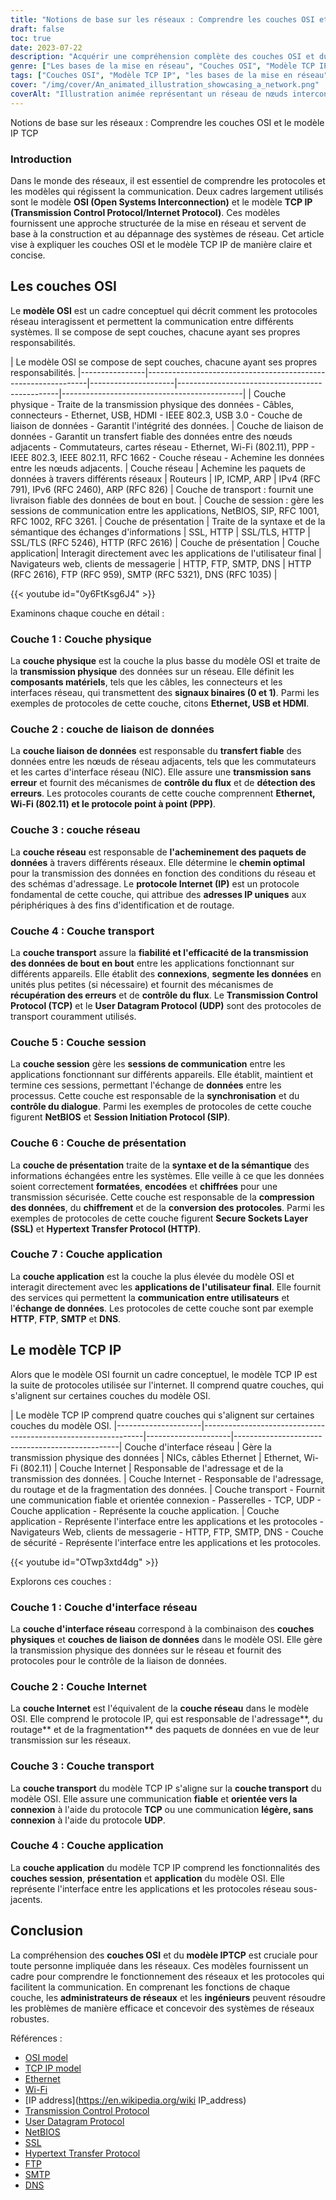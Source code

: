 ```yaml
---
title: "Notions de base sur les réseaux : Comprendre les couches OSI et le modèle IP TCP"
draft: false
toc: true
date: 2023-07-22
description: "Acquérir une compréhension complète des couches OSI et du modèle TCP IP, cadres essentiels dans le domaine des réseaux, afin de faciliter une communication et un dépannage efficaces."
genre: ["Les bases de la mise en réseau", "Couches OSI", "Modèle TCP IP", "Protocoles de réseau", "Modèles de communication", "Fondamentaux de la mise en réseau", "Data Transmission", "Dépannage du réseau", "Architecture du réseau", "Concepts de mise en réseau"]
tags: ["Couches OSI", "Modèle TCP IP", "les bases de la mise en réseau", "les protocoles de réseau", "modèles de communication", "transmission de données", "dépannage du réseau", "architecture du réseau", "concepts de mise en réseau", "principes fondamentaux de la mise en réseau", "cadres de mise en réseau", "explication des protocoles de réseau", "normes de mise en réseau", "couche physique", "couche de liaison de données", "couche réseau", "couche transport", "couche session", "couche de présentation", "couche application", "Couches TCP IP", "couche d'interface réseau", "couche internet", "couche transport", "couche application", "les protocoles de mise en réseau expliqués", "modèles de mise en réseau", "les principes fondamentaux de la mise en réseau expliqués", "guide de mise en réseau", "tutoriel sur la mise en réseau", "les meilleures pratiques en matière de mise en réseau"]
cover: "/img/cover/An_animated_illustration_showcasing_a_network.png"
coverAlt: "Illustration animée représentant un réseau de nœuds interconnectés entre lesquels circulent des données, symbole d'une communication et d'un réseau efficaces."
---
```

 Notions de base sur les réseaux : Comprendre les couches OSI et le modèle IP TCP

### Introduction

Dans le monde des réseaux, il est essentiel de comprendre les protocoles et les modèles qui régissent la communication. Deux cadres largement utilisés sont le modèle **OSI (Open Systems Interconnection)** et le modèle **TCP IP (Transmission Control Protocol/Internet Protocol)**. Ces modèles fournissent une approche structurée de la mise en réseau et servent de base à la construction et au dépannage des systèmes de réseau. Cet article vise à expliquer les couches OSI et le modèle TCP IP de manière claire et concise.

## Les couches OSI

Le **modèle OSI** est un cadre conceptuel qui décrit comment les protocoles réseau interagissent et permettent la communication entre différents systèmes. Il se compose de sept couches, chacune ayant ses propres responsabilités.


| Le modèle OSI se compose de sept couches, chacune ayant ses propres responsabilités.
|----------------|---------------------------------------------------------------|---------------------|------------------------------------------------|---------------------------------------------|
| Couche physique - Traite de la transmission physique des données - Câbles, connecteurs - Ethernet, USB, HDMI - IEEE 802.3, USB 3.0 - Couche de liaison de données - Garantit l'intégrité des données.
| Couche de liaison de données - Garantit un transfert fiable des données entre des nœuds adjacents - Commutateurs, cartes réseau - Ethernet, Wi-Fi (802.11), PPP - IEEE 802.3, IEEE 802.11, RFC 1662 - Couche réseau - Achemine les données entre les nœuds adjacents.
| Couche réseau | Achemine les paquets de données à travers différents réseaux | Routeurs | IP, ICMP, ARP | IPv4 (RFC 791), IPv6 (RFC 2460), ARP (RFC 826)
| Couche de transport : fournit une livraison fiable des données de bout en bout.
| Couche de session : gère les sessions de communication entre les applications, NetBIOS, SIP, RFC 1001, RFC 1002, RFC 3261.
| Couche de présentation | Traite de la syntaxe et de la sémantique des échanges d'informations | SSL, HTTP | SSL/TLS, HTTP | SSL/TLS (RFC 5246), HTTP (RFC 2616) | Couche de présentation
| Couche application| Interagit directement avec les applications de l'utilisateur final | Navigateurs web, clients de messagerie | HTTP, FTP, SMTP, DNS | HTTP (RFC 2616), FTP (RFC 959), SMTP (RFC 5321), DNS (RFC 1035) |

{{< youtube id="0y6FtKsg6J4" >}}

Examinons chaque couche en détail :

### Couche 1 : Couche physique

La **couche physique** est la couche la plus basse du modèle OSI et traite de la **transmission physique** des données sur un réseau. Elle définit les **composants matériels**, tels que les câbles, les connecteurs et les interfaces réseau, qui transmettent des **signaux binaires (0 et 1)**. Parmi les exemples de protocoles de cette couche, citons **Ethernet, USB et HDMI**.

### Couche 2 : couche de liaison de données

La **couche liaison de données** est responsable du **transfert fiable** des données entre les nœuds de réseau adjacents, tels que les commutateurs et les cartes d'interface réseau (NIC). Elle assure une **transmission sans erreur** et fournit des mécanismes de **contrôle du flux** et de **détection des erreurs**. Les protocoles courants de cette couche comprennent **Ethernet, Wi-Fi (802.11) et le protocole point à point (PPP)**.

### Couche 3 : couche réseau

La **couche réseau** est responsable de **l'acheminement des paquets de données** à travers différents réseaux. Elle détermine le **chemin optimal** pour la transmission des données en fonction des conditions du réseau et des schémas d'adressage. Le **protocole Internet (IP)** est un protocole fondamental de cette couche, qui attribue des **adresses IP uniques** aux périphériques à des fins d'identification et de routage.

### Couche 4 : Couche transport

La **couche transport** assure la **fiabilité et l'efficacité de la transmission des données de bout en bout** entre les applications fonctionnant sur différents appareils. Elle établit des **connexions**, **segmente les données** en unités plus petites (si nécessaire) et fournit des mécanismes de **récupération des erreurs** et de **contrôle du flux**. Le **Transmission Control Protocol (TCP)** et le **User Datagram Protocol (UDP)** sont des protocoles de transport couramment utilisés.

### Couche 5 : Couche session

La **couche session** gère les **sessions de communication** entre les applications fonctionnant sur différents appareils. Elle établit, maintient et termine ces sessions, permettant l'échange de **données** entre les processus. Cette couche est responsable de la **synchronisation** et du **contrôle du dialogue**. Parmi les exemples de protocoles de cette couche figurent **NetBIOS** et **Session Initiation Protocol (SIP)**.

### Couche 6 : Couche de présentation

La **couche de présentation** traite de la **syntaxe et de la sémantique** des informations échangées entre les systèmes. Elle veille à ce que les données soient correctement **formatées**, **encodées** et **chiffrées** pour une transmission sécurisée. Cette couche est responsable de la **compression des données**, du **chiffrement** et de la **conversion des protocoles**. Parmi les exemples de protocoles de cette couche figurent **Secure Sockets Layer (SSL)** et **Hypertext Transfer Protocol (HTTP)**.

### Couche 7 : Couche application

La **couche application** est la couche la plus élevée du modèle OSI et interagit directement avec les **applications de l'utilisateur final**. Elle fournit des services qui permettent la **communication entre utilisateurs** et l'**échange de données**. Les protocoles de cette couche sont par exemple **HTTP**, **FTP**, **SMTP** et **DNS**.

## Le modèle TCP IP

Alors que le modèle OSI fournit un cadre conceptuel, le modèle TCP IP est la suite de protocoles utilisée sur l'internet. Il comprend quatre couches, qui s'alignent sur certaines couches du modèle OSI.


| Le modèle TCP IP comprend quatre couches qui s'alignent sur certaines couches du modèle OSI.
|---------------------|---------------------------------------------------------------|---------------------|-------------------------------------------------|
Couche d'interface réseau | Gère la transmission physique des données | NICs, câbles Ethernet | Ethernet, Wi-Fi (802.11) | Couche Internet | Responsable de l'adressage et de la transmission des données.
| Couche Internet - Responsable de l'adressage, du routage et de la fragmentation des données.
| Couche transport - Fournit une communication fiable et orientée connexion - Passerelles - TCP, UDP - Couche application - Représente la couche application.
| Couche application - Représente l'interface entre les applications et les protocoles - Navigateurs Web, clients de messagerie - HTTP, FTP, SMTP, DNS - Couche de sécurité - Représente l'interface entre les applications et les protocoles.

{{< youtube id="OTwp3xtd4dg" >}}

Explorons ces couches :

### Couche 1 : Couche d'interface réseau

La **couche d'interface réseau** correspond à la combinaison des **couches physiques** et **couches de liaison de données** dans le modèle OSI. Elle gère la transmission physique des données sur le réseau et fournit des protocoles pour le contrôle de la liaison de données.

### Couche 2 : Couche Internet

La **couche Internet** est l'équivalent de la **couche réseau** dans le modèle OSI. Elle comprend le protocole IP, qui est responsable de l'adressage**, du routage** et de la fragmentation** des paquets de données en vue de leur transmission sur les réseaux.

### Couche 3 : Couche transport

La **couche transport** du modèle TCP IP s'aligne sur la **couche transport** du modèle OSI. Elle assure une communication **fiable** et **orientée vers la connexion** à l'aide du protocole **TCP** ou une communication **légère, sans connexion** à l'aide du protocole **UDP**.

### Couche 4 : Couche application

La **couche application** du modèle TCP IP comprend les fonctionnalités des **couches session**, **présentation** et **application** du modèle OSI. Elle représente l'interface entre les applications et les protocoles réseau sous-jacents.

## Conclusion

La compréhension des **couches OSI** et du **modèle IPTCP** est cruciale pour toute personne impliquée dans les réseaux. Ces modèles fournissent un cadre pour comprendre le fonctionnement des réseaux et les protocoles qui facilitent la communication. En comprenant les fonctions de chaque couche, les **administrateurs de réseaux** et les **ingénieurs** peuvent résoudre les problèmes de manière efficace et concevoir des systèmes de réseaux robustes.


Références :
- [OSI model](https://en.wikipedia.org/wiki/OSI_model)
- [TCP IP model](https://www.geeksforgeeks.org/tcp-ip-model/)
- [Ethernet](https://www.computernetworkingnotes.com/networking-tutorials/ethernet-standards-and-protocols-explained.html)
- [Wi-Fi](https://www.wi-fi.org/)
- [IP address](https://en.wikipedia.org/wiki IP_address)
- [Transmission Control Protocol](https://en.wikipedia.org/wiki/Transmission_Control_Protocol)
- [User Datagram Protocol](https://www.cloudflare.com/learning/ddos/glossary/user-datagram-protocol-udp/)
- [NetBIOS](https://en.wikipedia.org/wiki/NetBIOS)
- [SSL](https://www.cloudflare.com/learning/ssl/what-is-ssl/)
- [Hypertext Transfer Protocol](https://developer.mozilla.org/en-US/docs/Web/HTTP)
- [FTP](https://en.wikipedia.org/wiki/File_Transfer_Protocol)
- [SMTP](https://en.wikipedia.org/wiki/Simple_Mail_Transfer_Protocol)
- [DNS](https://www.cloudflare.com/learning/dns/what-is-dns/)
